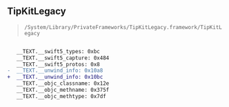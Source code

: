 ## TipKitLegacy

> `/System/Library/PrivateFrameworks/TipKitLegacy.framework/TipKitLegacy`

```diff

   __TEXT.__swift5_types: 0xbc
   __TEXT.__swift5_capture: 0x484
   __TEXT.__swift5_protos: 0x8
-  __TEXT.__unwind_info: 0x10a8
+  __TEXT.__unwind_info: 0x10bc
   __TEXT.__objc_classname: 0x12e
   __TEXT.__objc_methname: 0x375f
   __TEXT.__objc_methtype: 0x7df

```
